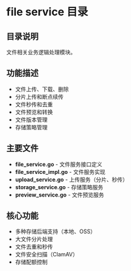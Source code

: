 # file service 目录

## 目录说明
文件相关业务逻辑处理模块。

## 功能描述
- 文件上传、下载、删除
- 分片上传和断点续传
- 文件秒传和去重
- 文件预览和转换
- 文件版本管理
- 存储策略管理

## 主要文件
- **file_service.go** - 文件服务接口定义
- **file_service_impl.go** - 文件服务实现
- **upload_service.go** - 上传服务（分片、秒传）
- **storage_service.go** - 存储策略服务
- **preview_service.go** - 文件预览服务

## 核心功能
- 多种存储后端支持（本地、OSS）
- 大文件分片处理
- 文件去重和秒传
- 文件安全扫描（ClamAV）
- 存储配额控制